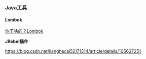 ### Java工具

#### Lombok

[你干啥的？Lombok](http://www.justdojava.com/2019/05/01/java-lombok/)



**JRebel插件**

https://blog.csdn.net/lianghecai52171314/article/details/105637251
